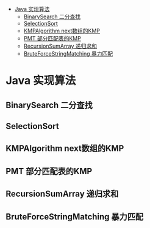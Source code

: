 
<!-- TOC depthFrom:1 depthTo:6 withLinks:1 updateOnSave:1 orderedList:0 -->

- [Java 实现算法](#java-实现算法)
	- [BinarySearch 二分查找](#binarysearch-二分查找)
	- [SelectionSort](#selectionsort)
	- [KMPAlgorithm next数组的KMP](#kmpalgorithm-next数组的kmp)
	- [PMT 部分匹配表的KMP](#pmt-部分匹配表的kmp)
	- [RecursionSumArray 递归求和](#recursionsumarray-递归求和)
	- [BruteForceStringMatching 暴力匹配](#bruteforcestringmatching-暴力匹配)

<!-- /TOC -->


# Java 实现算法
## BinarySearch 二分查找
## SelectionSort
## KMPAlgorithm next数组的KMP
## PMT 部分匹配表的KMP
## RecursionSumArray 递归求和
## BruteForceStringMatching 暴力匹配
